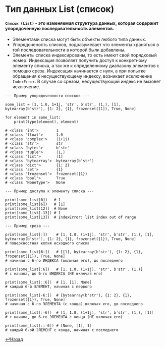 # Тип данных List (список)
#### `Список (List)` - это изменяемая структура данных, которая содержит упорядоченную последовательность элементов.
- Элементами списка могут быть объекты любого типа данных.
- Упорядоченость списков, подразумевает что элементы храняться в той последовательности в которой были добавлены.
- Элементы списка индексированы, то есть имеют свой порядковый номер. Индексация позволяет получить доступ к конкретному элементу списка, а так же к определенному диапазону элементов с помощю среза. Индексация начинается с нуля, а при попытке обращения к несуществующему индексу, возникает исключение `IndexError`. В случае со срезом, несуществующий индекс не вызовет исключение.
```
--- Пример упорядоченности списков ---

some_list = [1, 1.0, 1+1j, 'str', b'str', (1,), [1], bytearray(b'str'), {1: 2}, {1}, frozenset([1]), True, None]

for element in some_list:
    print(type(element), element)

# <class 'int'>        1
# <class 'float'>      1.0
# <class 'complex'>    (1+1j)
# <class 'str'>        str
# <class 'bytes'>      b'str'
# <class 'tuple'>      (1,)
# <class 'list'>       [1]
# <class 'bytearray'>  bytearray(b'str')
# <class 'dict'>       {1: 2}
# <class 'set'>        {1}
# <class 'frozenset'>  frozenset({1})
# <class 'bool'>       True
# <class 'NoneType'>   None

--- Пример доступа к элементу списка ---

print(some_list[0])   # 1
print(some_list[6])   # [1]
print(some_list[12])  # None
print(some_list[-13]) # 1
print(some_list[13])  # IndexError: list index out of range

--- Пример среза ---

print(some_list[:])    # [1, 1.0, (1+1j), 'str', b'str', (1,), [1], bytearray(b'str'), {1: 2}, {1}, frozenset({1}), True, None]
# поверхностная копия исходного списка

print(some_list[6:])   # [[1], bytearray(b'str'), {1: 2}, {1}, frozenset({1}), True, None]
# начиная с 6-го ИНДЕКСА (включая его), до последнего

print(some_list[:6])   # [1, 1.0, (1+1j), 'str', b'str', (1,)]
# с начала, до 6-го ИНДЕКСА (НЕ включая его)

print(some_list[::6])  # [1, [1], None]
# каждый 6-й ЭЛЕМЕНТ, начиная с первого

print(some_list[-6:])  # [bytearray(b'str'), {1: 2}, {1}, frozenset({1}), True, None]
# начиная с 6-го ЭЛЕМЕНТА (с конца) включая его, до последнего

print(some_list[:-6])  # [1, 1.0, (1+1j), 'str', b'str', (1,), [1]]
# с начала, до 6-го ЭЛЕМЕНТА с конца (НЕ включая его)

print(some_list[::-6]) # [None, [1], 1]
# каждый 6-ой ЭЛЕМЕНТ с конца, начиная с последнего
```
[↩Назад](https://github.com/KorostylovSerega/PythonSummary/edit/main/Python.md#2-типы-данных-в-python)
